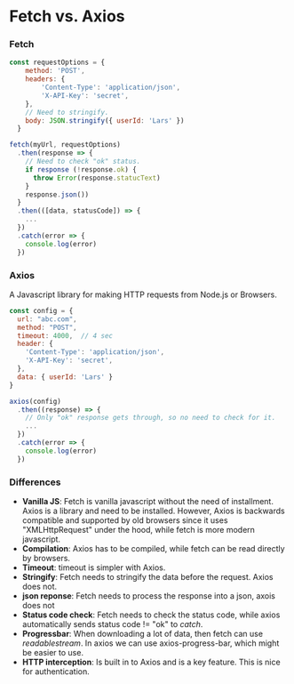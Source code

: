 
# Fetch vs. Axios


### Fetch
```js
const requestOptions = {
    method: 'POST',
    headers: {
        'Content-Type': 'application/json',
        'X-API-Key': 'secret',
    },
    // Need to stringify.
    body: JSON.stringify({ userId: 'Lars' })
  }

fetch(myUrl, requestOptions)
  .then(response => {
    // Need to check "ok" status.
    if response (!response.ok) {
      throw Error(response.statucText)
    }
    response.json())
  }
  .then(([data, statusCode]) => {
    ...
  })
  .catch(error => {
    console.log(error)
  })
```

### Axios
A Javascript library for making HTTP requests from Node.js or Browsers.
```js
const config = {
  url: "abc.com",
  method: "POST",
  timeout: 4000,  // 4 sec
  header: {
    'Content-Type': 'application/json',
    'X-API-Key': 'secret',
  },
  data: { userId: 'Lars' }
}

axios(config)
  .then((response) => {
    // Only "ok" response gets through, so no need to check for it.
    ...
  })
  .catch(error => {
    console.log(error)
  })
```

### Differences
* **Vanilla JS**: Fetch is vanilla javascript without the need of installment. Axios is a library and need to be installed. However, Axios is backwards compatible and supported by old browsers since it uses "XMLHttpRequest" under the hood, while fetch is more modern javascript.
* **Compilation**: Axios has to be compiled, while fetch can be read directly by browsers.
* **Timeout**: timeout is simpler with Axios.
* **Stringify**: Fetch needs to stringify the data before the request. Axios does not.
* **json reponse**: Fetch needs to process the response into a json, axois does not
* **Status code check**: Fetch needs to check the status code, while axios automatically sends status code != "ok" to *catch*.
* **Progressbar**: When downloading a lot of data, then fetch can use *readablestream*. In axios we can use axios-progress-bar, which might be easier to use.
* **HTTP interception**: Is built in to Axios and is a key feature. This is nice for authentication.


